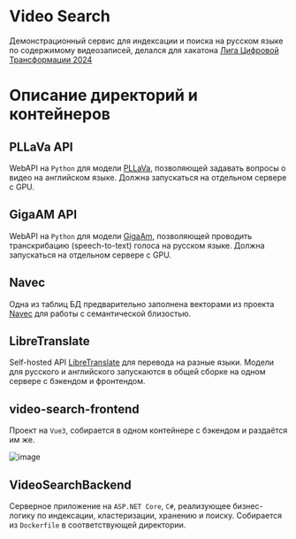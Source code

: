 # Video Search
Демонстрационный сервис для индексации и поиска на русском языке по содержимому видеозаписей, делался для хакатона [Лига Цифровой Трансформации 2024](https://i.moscow/lct)

# Описание директорий и контейнеров
## PLLaVa API
WebAPI на `Python` для модели [PLLaVa](https://pllava.github.io/), позволяющей задавать вопросы о видео на английском языке. Должна запускаться на отдельном сервере с GPU.

## GigaAM API
WebAPI на `Python` для модели [GigaAm](https://github.com/salute-developers/GigaAM), позволяющей проводить транскрибацию (speech-to-text) голоса на русском языке. Должна запускаться на отдельном сервере с GPU.

## Navec
Одна из таблиц БД предварительно заполнена векторами из проекта [Navec](https://github.com/natasha/navec) для работы с семантической близостью. 

## LibreTranslate
Self-hosted API [LibreTranslate](https://github.com/LibreTranslate/LibreTranslate) для перевода на разные языки. Модели для русского и английского запускаются в общей сборке на одном сервере с бэкендом и фронтендом.

## video-search-frontend
Проект на `Vue3`, собирается в одном контейнере с бэкендом и раздаётся им же.

![image](https://github.com/DenisNP/VideoSearch/assets/720975/bee27abf-fd3c-4e04-abd7-62df28ea6b30)

## VideoSearchBackend
Серверное приложение на `ASP.NET Core`, `C#`, реализующее бизнес-логику по индексации, кластеризации, хранению и поиску. Собирается из `Dockerfile` в соответствующей директории.
